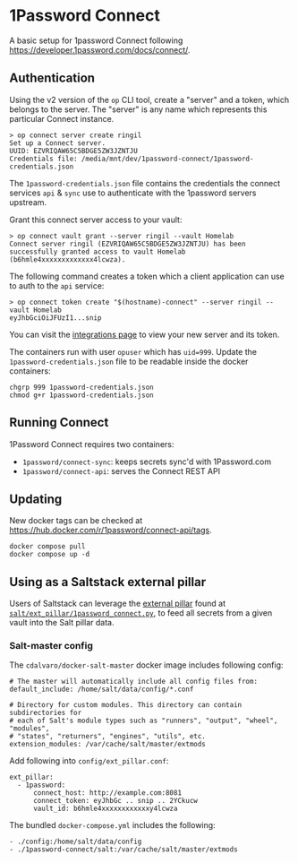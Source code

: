 1Password Connect
==========

A basic setup for 1password Connect following https://developer.1password.com/docs/connect/.


Authentication
----------

Using the v2 version of the `op` CLI tool, create a "server" and a token, which belongs to the
server. The "server" is any name which represents this particular Connect instance.

```
> op connect server create ringil
Set up a Connect server.
UUID: EZVRIQAW65C5BDGE5ZW3JZNTJU
Credentials file: /media/mnt/dev/1password-connect/1password-credentials.json
```

The `1password-credentials.json` file contains the credentials the connect services `api` & `sync`
use to authenticate with the 1password servers upstream.

Grant this connect server access to your vault:
```
> op connect vault grant --server ringil --vault Homelab
Connect server ringil (EZVRIQAW65C5BDGE5ZW3JZNTJU) has been successfully granted access to vault Homelab (b6hmle4xxxxxxxxxxxxx4lcwza).
```

The following command creates a token which a client application can use to auth to the `api`
service:
```
> op connect token create "$(hostname)-connect" --server ringil --vault Homelab
eyJhbGciOiJFUzI1...snip
```

You can visit the [integrations page](https://my.1password.com/integrations/active) to view your
new server and its token.

The containers run with user `opuser` which has `uid=999`. Update the `1password-credentials.json`
file to be readable inside the docker containers:

```
chgrp 999 1password-credentials.json
chmod g+r 1password-credentials.json
```


Running Connect
----------

1Password Connect requires two containers:

- `1password/connect-sync`: keeps secrets sync'd with 1Password.com
- `1password/connect-api`: serves the Connect REST API


Updating
----------

New docker tags can be checked at https://hub.docker.com/r/1password/connect-api/tags.

```
docker compose pull
docker compose up -d
```


Using as a Saltstack external pillar
----------

Users of Saltstack can leverage the
[external pillar](https://docs.saltproject.io/en/latest/topics/development/modules/external_pillars.html)
found at [`salt/ext_pillar/1password_connect.py`](./salt/ext_pillar/1password_connect.py), to feed
all secrets from a given vault into the Salt pillar data.


### Salt-master config

The `cdalvaro/docker-salt-master` docker image includes following config:
```
# The master will automatically include all config files from:
default_include: /home/salt/data/config/*.conf

# Directory for custom modules. This directory can contain subdirectories for
# each of Salt's module types such as "runners", "output", "wheel", "modules",
# "states", "returners", "engines", "utils", etc.
extension_modules: /var/cache/salt/master/extmods
```

Add following into `config/ext_pillar.conf`:
```
ext_pillar:
  - 1password:
      connect_host: http://example.com:8081
      connect_token: eyJhbGc .. snip .. 2YCkucw
      vault_id: b6hmle4xxxxxxxxxxxxy4lcwza
```

The bundled `docker-compose.yml` includes the following:
```
- ./config:/home/salt/data/config
- ./1password-connect/salt:/var/cache/salt/master/extmods
```
